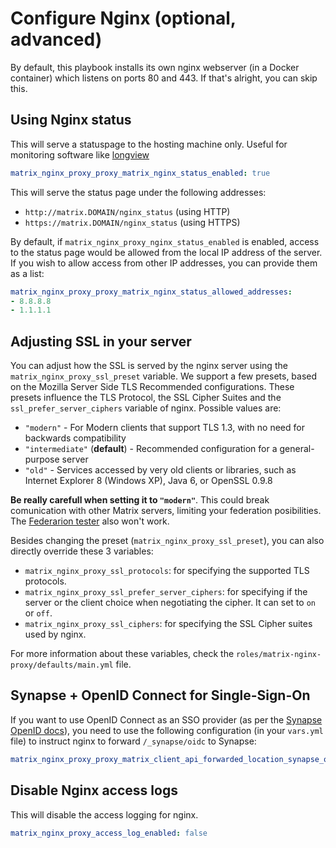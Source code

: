 # Configure Nginx (optional, advanced)

By default, this playbook installs its own nginx webserver (in a Docker container) which listens on ports 80 and 443.
If that's alright, you can skip this.


## Using Nginx status

This will serve a statuspage to the hosting machine only. Useful for monitoring software like [longview](https://www.linode.com/docs/platform/longview/longview-app-for-nginx/)

```yaml
matrix_nginx_proxy_proxy_matrix_nginx_status_enabled: true
```

This will serve the status page under the following addresses:
- `http://matrix.DOMAIN/nginx_status` (using HTTP)
- `https://matrix.DOMAIN/nginx_status` (using HTTPS)

By default, if ```matrix_nginx_proxy_nginx_status_enabled``` is enabled, access to the status page would be allowed from the local IP address of the server. If you wish to allow access from other IP addresses, you can provide them as a list:

```yaml
matrix_nginx_proxy_proxy_matrix_nginx_status_allowed_addresses:
- 8.8.8.8
- 1.1.1.1
```

## Adjusting SSL in your server

You can adjust how the SSL is served by the nginx server using the `matrix_nginx_proxy_ssl_preset` variable. We support a few presets, based on the Mozilla Server Side TLS
Recommended configurations. These presets influence the TLS Protocol, the SSL Cipher Suites and the `ssl_prefer_server_ciphers` variable of nginx.
Possible values are:

- `"modern"` - For Modern clients that support TLS 1.3, with no need for backwards compatibility
- `"intermediate"` (**default**) - Recommended configuration for a general-purpose server
- `"old"` - Services accessed by very old clients or libraries, such as Internet Explorer 8 (Windows XP), Java 6, or OpenSSL 0.9.8

**Be really carefull when setting it to `"modern"`**. This could break comunication with other Matrix servers, limiting your federation posibilities. The
[Federarion tester](https://federationtester.matrix.org/) also won't work.

Besides changing the preset (`matrix_nginx_proxy_ssl_preset`), you can also directly override these 3 variables:

- `matrix_nginx_proxy_ssl_protocols`: for specifying the supported TLS protocols.
- `matrix_nginx_proxy_ssl_prefer_server_ciphers`: for specifying if the server or the client choice when negotiating the cipher. It can set to `on` or `off`.
- `matrix_nginx_proxy_ssl_ciphers`: for specifying the SSL Cipher suites used by nginx.

For more information about these variables, check the `roles/matrix-nginx-proxy/defaults/main.yml` file.

## Synapse + OpenID Connect for Single-Sign-On

If you want to use OpenID Connect as an SSO provider (as per the [Synapse OpenID docs](https://github.com/matrix-org/synapse/blob/develop/docs/openid.md)), you need to use the following configuration (in your `vars.yml` file) to instruct nginx to forward `/_synapse/oidc` to Synapse:

```yaml
matrix_nginx_proxy_proxy_matrix_client_api_forwarded_location_synapse_oidc_api_enabled: true
```

## Disable Nginx access logs

This will disable the access logging for nginx.

```yaml
matrix_nginx_proxy_access_log_enabled: false
```
